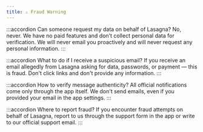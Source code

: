 ```yaml
---
title: ⚠️ Fraud Warning
---
```


:::accordion Can someone request my data on behalf of Lasagna?
No, never. We have no paid features and don't collect personal data for verification. We will never email you proactively and will never request any personal information.
:::

:::accordion What to do if I receive a suspicious email?
If you receive an email allegedly from Lasagna asking for data, passwords, or payment — this is fraud. Don't click links and don't provide any information.
:::

:::accordion How to verify message authenticity?
All official notifications come only through the app itself. We don't send emails, even if you provided your email in the app settings.
:::

:::accordion Where to report fraud?
If you encounter fraud attempts on behalf of Lasagna, report to us through the support form in the app or write to our official support email.
:::

